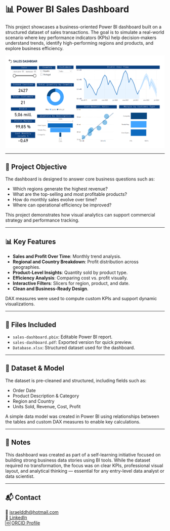# 📊 Power BI Sales Dashboard

This project showcases a business-oriented Power BI dashboard built on a structured dataset of sales transactions. The goal is to simulate a real-world scenario where key performance indicators (KPIs) help decision-makers understand trends, identify high-performing regions and products, and explore business efficiency.


![Power BI Sales Dashboard](sales-dashboard-picture.png)


---

## 🎯 Project Objective

The dashboard is designed to answer core business questions such as:

- Which regions generate the highest revenue?
- What are the top-selling and most profitable products?
- How do monthly sales evolve over time?
- Where can operational efficiency be improved?

This project demonstrates how visual analytics can support commercial strategy and performance tracking.

---

## 📊 Key Features

- **Sales and Profit Over Time**: Monthly trend analysis.
- **Regional and Country Breakdown**: Profit distribution across geographies.
- **Product-Level Insights**: Quantity sold by product type.
- **Efficiency Analysis**: Comparing cost vs. profit visually.
- **Interactive Filters**: Slicers for region, product, and date.
- **Clean and Business-Ready Design**.

DAX measures were used to compute custom KPIs and support dynamic visualizations.

---

## 📁 Files Included

- `sales-dashboard.pbix`: Editable Power BI report.
- `sales-dashboard.pdf`: Exported version for quick preview.
- `Database.xlsx`: Structured dataset used for the dashboard.

---

## 🧱 Dataset & Model

The dataset is pre-cleaned and structured, including fields such as:

- Order Date
- Product Description & Category
- Region and Country
- Units Sold, Revenue, Cost, Profit

A simple data model was created in Power BI using relationships between the tables and custom DAX measures to enable key calculations.

---

## 🧠 Notes

This dashboard was created as part of a self-learning initiative focused on building strong business data stories using BI tools. While the dataset required no transformation, the focus was on clear KPIs, professional visual layout, and analytical thinking — essential for any entry-level data analyst or data scientist.

---

## 📬 Contact

📧 israelddh@hotmail.com  
🔗 [LinkedIn](https://www.linkedin.com/in/israel-duarte/)  
🆔 [ORCID Profile](https://orcid.org/0000-0001-5427-6019)  

